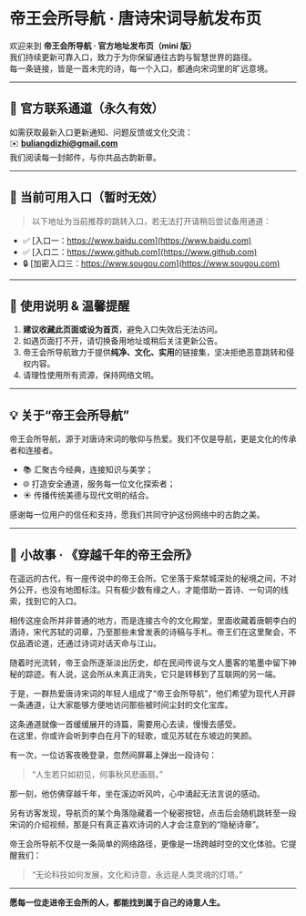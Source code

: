 # 帝王会所导航 · 唐诗宋词导航发布页

欢迎来到 **帝王会所导航 · 官方地址发布页（mini 版）**  
我们持续更新可靠入口，致力于为你保留通往古韵与智慧世界的路径。  
每一条链接，皆是一首未完的诗，每一个入口，都通向宋词里的旷远意境。

---
## 📩 官方联系通道（永久有效）

如需获取最新入口更新通知、问题反馈或文化交流：  
✉️ **buliangdizhi@gmail.com**  
我们阅读每一封邮件，与你共品古韵新章。

---

## 🔗 当前可用入口（暂时无效）

> 以下地址为当前推荐的跳转入口，若无法打开请稍后尝试备用通道：

- ✅ [入口一：https://www.baidu.com](https://www.baidu.com)
- ✅ [入口二：https://www.github.com](https://www.github.com)
- 🔒 [加密入口三：https://www.sougou.com](https://www.sougou.com)

---



## 📢 使用说明 & 温馨提醒

1. **建议收藏此页面或设为首页**，避免入口失效后无法访问。  
2. 如遇页面打不开，请切换备用地址或稍后关注更新公告。  
3. 帝王会所导航致力于提供**纯净、文化、实用**的链接集，坚决拒绝恶意跳转和侵权内容。  
4. 请理性使用所有资源，保持网络文明。

---

## 💡 关于“帝王会所导航”

帝王会所导航，源于对唐诗宋词的敬仰与热爱。我们不仅是导航，更是文化的传承者和连接者。  
- 📚 汇聚古今经典，连接知识与美学；  
- 🌐 打造安全通道，服务每一位文化探索者；  
- ☀️ 传播传统美德与现代文明的结合。  

感谢每一位用户的信任和支持，愿我们共同守护这份网络中的古韵之美。

---

## 📖 小故事 · 《穿越千年的帝王会所》

在遥远的古代，有一座传说中的帝王会所。它坐落于紫禁城深处的秘境之间，不对外公开，也没有地图标注。只有极少数有缘之人，才能借助一首诗、一句词的线索，找到它的入口。

相传这座会所并非普通的地方，而是连接古今的文化殿堂，里面收藏着唐朝李白的酒诗，宋代苏轼的词章，乃至那些未曾发表的诗稿与手札。帝王们在这里聚会，不仅品酒论道，还通过诗词对话天命与江山。

随着时光流转，帝王会所逐渐淡出历史，却在民间传说与文人墨客的笔墨中留下神秘的踪迹。有人说，这会所从未真正消失，它只是转移到了互联网的另一端。

于是，一群热爱唐诗宋词的年轻人组成了“帝王会所导航”，他们希望为现代人开辟一条通道，让大家能够方便地访问那些被时间尘封的文化宝库。

这条通道就像一首缓缓展开的诗篇，需要用心去读，慢慢去感受。  
在这里，你或许会听到李白在月下的轻歌，或见苏轼在东坡边的笑颜。

有一次，一位访客夜晚登录，忽然间屏幕上弹出一段诗句：

> “人生若只如初见，何事秋风悲画扇。”

那一刻，他仿佛穿越千年，坐在溪边听风吟，心中涌起无法言说的感动。

另有访客发现，导航页的某个角落隐藏着一个秘密按钮，点击后会随机跳转至一段宋词的介绍视频，那是只有真正喜欢诗词的人才会注意到的“隐秘诗章”。

帝王会所导航不仅是一条简单的网络路径，更像是一场跨越时空的文化体验。它提醒我们：  
> “无论科技如何发展，文化和诗意，永远是人类灵魂的灯塔。”

---

**愿每一位走进帝王会所的人，都能找到属于自己的诗意人生。**
